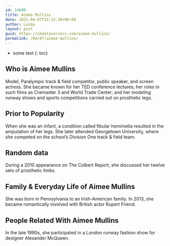 ```yaml
---
id: 14690
title: Aimee Mullins
date: 2021-04-07T15:15:38+00:00
author: Laima
layout: post
guid: https://ukdataservers.com/aimee-mullins/
permalink: /04/07/aimee-mullins/
---
```


* some text
{: toc}


## Who is Aimee Mullins
                  
                  
                  
Model, Paralympic track & field competitor, public speaker, and screen actress. She became known for her TED conference lectures; her roles in such films as Cremaster 3 and World Trade Center; and her modeling runway shows and sports competitions carried out on prosthetic legs.
                  
              
            
              
            
                
                
                
## Prior to Popularity
                  
                  
                  
When she was an infant, a condition called fibular hemimelia resulted in the amputation of her legs. She later attended Georgetown University, where she competed on the school&#8217;s Division One track & field team.
                  
              
            
              
            
                
                
                
## Random data
                  
                  
                  
During a 2010 appearance on The Colbert Report, she discussed her twelve sets of prosthetic limbs.
                  
              
            
              
            
                
                
                
## Family & Everyday Life of Aimee Mullins
                  
                  
                  
She was born in Pennsylvania to an Irish-American family. In 2013, she became romantically involved with British actor Rupert Friend.
                  
              
            
              
            
                
                
                
## People Related With Aimee Mullins
                  
                  
                  
In the late 1990s, she participated in a London runway fashion show for designer Alexander McQueen.
                  
              
            
              
            
                
              
            
              
              
            
            
              
            
          
          
          